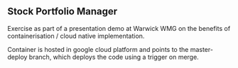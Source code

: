 ## Stock Portfolio Manager
Exercise as part of a presentation demo at Warwick WMG on the benefits of containerisation / cloud native implementation.

Container is hosted in google cloud platform and points to the master-deploy branch, which deploys the code using a trigger on merge.
